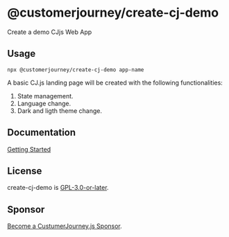 # @customerjourney/create-cj-demo
Create a demo CJjs Web App

## Usage
```npx @customerjourney/create-cj-demo app-name```

A basic CJ.js landing page will be created with the following functionalities:
1. State management.
2. Language change.
3. Dark and ligth theme change.
## Documentation
[Getting Started](https://customerjourney.ninja/getting-started/)
## License
create-cj-demo is [GPL-3.0-or-later](./LICENSE).
## Sponsor
[Become a CustumerJourney.js Sponsor](https://customerjourney.ninja/sponsor/).
